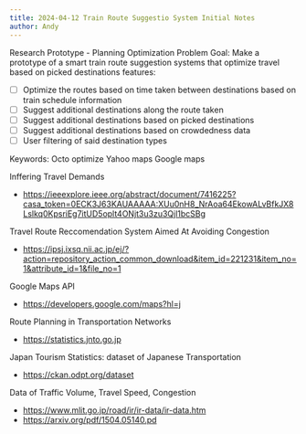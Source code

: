 ```yaml
---
title: 2024-04-12 Train Route Suggestio System Initial Notes
author: Andy
---
```


Research Prototype - Planning Optimization Problem
Goal: Make a prototype of a smart train route suggestion systems that optimize travel based on picked destinations
features: 
- [ ] Optimize the routes based on time taken between destinations based on train schedule information
- [ ] Suggest additional destinations along the route taken
- [ ] Suggest additional destinations based on picked destinations
- [ ] Suggest additional destinations based on crowdedness data
- [ ] User filtering of said destination types

Keywords:
Octo optimize
Yahoo maps
Google maps

Inffering Travel Demands
- https://ieeexplore.ieee.org/abstract/document/7416225?casa_token=0ECK3J63KAUAAAAA:XUu0nH8_NrAoa64EkowALvBfkJX8Lslkq0KpsriEg7itUD5oplt4ONjt3u3zu3Qjl1bcSBg

Travel Route Reccomendation System Aimed At Avoiding Congestion
- https://ipsj.ixsq.nii.ac.jp/ej/?action=repository_action_common_download&item_id=221231&item_no=1&attribute_id=1&file_no=1

Google Maps API
- https://developers.google.com/maps?hl=j

Route Planning in Transportation Networks
- https://statistics.jnto.go.jp

Japan Tourism Statistics: dataset of Japanese Transportation
- https://ckan.odpt.org/dataset

Data of Traffic Volume, Travel Speed, Congestion
- https://www.mlit.go.jp/road/ir/ir-data/ir-data.htm
- https://arxiv.org/pdf/1504.05140.pd


